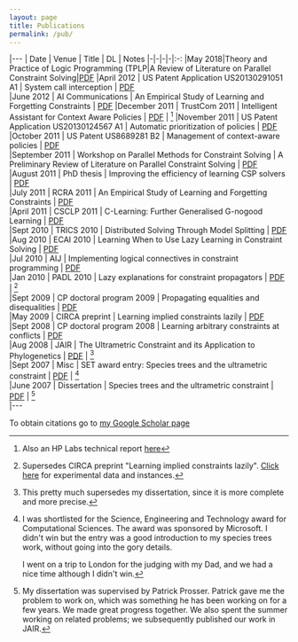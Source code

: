 ```yaml
---
layout: page
title: Publications
permalink: /pub/
---
```


|---
| Date | Venue | Title | DL | Notes
|-|-|-|-|:-:
|May 2018|Theory and Practice of Logic Programming (TPLP|A Review of Literature on Parallel Constraint Solving|[PDF](/resources/1803.10981.pdf)
|April 2012 | US Patent Application US20130291051 A1 | System call interception | [PDF](/resources/US20130291051.pdf)	
|June 2012 | AI Communications | An Empirical Study of Learning and Forgetting Constraints | [PDF](/resources/aicom.pdf)
|December 2011 | TrustCom 2011 | Intelligent Assistant for Context Aware Policies | [PDF](/resources/trustcom.pdf) | [^1]
|November 2011 | US Patent Application US20130124567 A1 | Automatic prioritization of policies | [PDF](/resources/US20130124567.pdf)	
|October 2011 | US Patent US8689281 B2 | Management of context-aware policies | [PDF](/resources/US8689281.pdf)				
|September 2011 | Workshop on Parallel Methods for Constraint Solving | A Preliminary Review of Literature on Parallel Constraint Solving | [PDF](/resources/multicore-cp-review-wshop.pdf)				
|August 2011 | PhD thesis | Improving the efficiency of learning CSP solvers | [PDF](/resources/thesis_gold_master.pdf)				
|July 2011 | RCRA 2011 | An Empirical Study of Learning and Forgetting Constraints | [PDF](/resources/learnforget.pdf)				
|April 2011 | CSCLP 2011 | C-Learning: Further Generalised G-nogood Learning | [PDF](/resources/clearn.pdf)				
|Sept 2010 | TRICS 2010 | Distributed Solving Through Model Splitting | [PDF](/resources/split-final.pdf) 
|Aug 2010 | ECAI 2010 | Learning When to Use Lazy Learning in Constraint Solving | [PDF](/resources/ECAI-470.pdf)				
|Jul 2010 | AIJ | Implementing logical connectives in constraint programming | [PDF](/resources/or-reify-journal-final.pdf)				
|Jan 2010 | PADL 2010 | Lazy explanations for constraint propagators | [PDF](/resources/lazy10.pdf) | [^2]	
|Sept 2009 | CP doctoral program 2009 | Propagating equalities and disequalities | [PDF](/resources/CPdoctoral09.pdf)				
|May 2009 | CIRCA preprint | Learning implied constraints lazily | [PDF](/resources/lazypreprint.pdf)				
|Sept 2008 | CP doctoral program 2008 | Learning arbitrary constraints at conflicts | [PDF](/resources/CPdoctoral08.pdf)				
|Aug 2008 | JAIR | The Ultrametric Constraint and its Application to Phylogenetics | [PDF](/resources/moore08a.pdf) | [^3]	
|Sept 2007 | Misc | SET award entry: Species trees and the ultrametric constraint | [PDF](/resources/synopsis.pdf) | [^4]	
|June 2007 | Dissertation | Species trees and the ultrametric constraint | [PDF](/resources/Report.pdf) | [^5]	
|---


To obtain  citations go to [my Google Scholar page](http://scholar.google.com/citations?user=4kbHH-EAAAAJ&hl=en)

[^1]: Also an HP Labs technical report [here](http://www.hpl.hp.com/techreports/2011/HPL-2011-235.html)
[^2]: Supersedes CIRCA preprint "Learning implied constraints lazily". [Click here](/resources/lazyData.zip) for experimental data and instances.
[^3]: This pretty much supersedes my dissertation, since it is more complete and more precise.
[^4]: 
	I was shortlisted for the Science, Engineering and Technology award for Computational Sciences. The award was sponsored by Microsoft. I didn't win but the entry was a good introduction to my species trees work, without going into the gory details.

	I went on a trip to London for the judging with my Dad, and we had a nice time although I didn't win.

[^5]: My dissertation was supervised by Patrick Prosser. Patrick gave me the problem to work on, which was something he has been working on for a few years. We made great progress together. We also spent the summer working on related problems; we subsequently published our work in JAIR.

